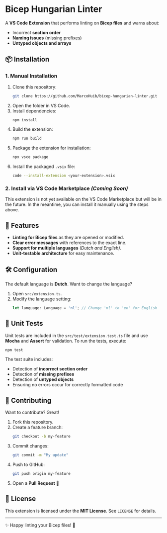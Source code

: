# Bicep Hungarian Linter  

A **VS Code Extension** that performs linting on **Bicep files** and warns about:  

- Incorrect **section order**  
- **Naming issues** (missing prefixes)  
- **Untyped objects and arrays**  

## 📦 Installation  

### 1. Manual Installation  

1. Clone this repository:  
   ```sh  
   git clone https://github.com/MarcoHuib/bicep-hungarian-linter.git  
   ```  
2. Open the folder in VS Code.  
3. Install dependencies:  
   ```sh  
   npm install  
   ```  
4. Build the extension:  
   ```sh  
   npm run build  
   ```  
5. Package the extension for installation:  
   ```sh  
   npx vsce package  
   ```  
6. Install the packaged `.vsix` file:  
   ```sh  
   code --install-extension <your-extension>.vsix  
   ```  

### 2. Install via VS Code Marketplace *(Coming Soon)*  

This extension is not yet available on the VS Code Marketplace but will be in the future. In the meantime, you can install it manually using the steps above.  

## 🚀 Features  

- **Linting for Bicep files** as they are opened or modified.  
- **Clear error messages** with references to the exact line.  
- **Support for multiple languages** *(Dutch and English)*.  
- **Unit-testable architecture** for easy maintenance.  

## 🛠 Configuration  

The default language is **Dutch**. Want to change the language?  

1. Open `src/extension.ts`.  
2. Modify the language setting:  
   ```typescript  
   let language: Language = 'nl'; // Change 'nl' to 'en' for English  
   ```  

## 🧪 Unit Tests  

Unit tests are included in the `src/test/extension.test.ts` file and use **Mocha** and **Assert** for validation. To run the tests, execute:  
   ```sh  
   npm test  
   ```  

The test suite includes:  
- Detection of **incorrect section order**  
- Detection of **missing prefixes**  
- Detection of **untyped objects**  
- Ensuring no errors occur for correctly formatted code  

## 📜 Contributing  

Want to contribute? Great!  

1. Fork this repository.  
2. Create a feature branch:  
   ```sh  
   git checkout -b my-feature  
   ```  
3. Commit changes:  
   ```sh  
   git commit -m "My update"  
   ```  
4. Push to GitHub:  
   ```sh  
   git push origin my-feature  
   ```  
5. Open a **Pull Request** 🚀  

## 📝 License  

This extension is licensed under the **MIT License**. See `LICENSE` for details.  

---  

✨ Happy linting your Bicep files! 🚀  
